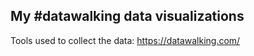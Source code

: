 ## My #datawalking data visualizations <br>
Tools used to collect the data: https://datawalking.com/
